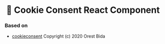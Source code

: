 <h1 align="center" style="text-align: center;">🍪‏‏‎ Cookie Consent React Component</h1>


### Based on
- [cookieconsent](https://github.com/orestbida/cookieconsent/) Copyright (c) 2020 Orest Bida
